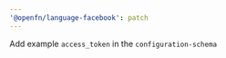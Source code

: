 ```yaml
---
'@openfn/language-facebook': patch
---
```


Add example `access_token` in the `configuration-schema`
